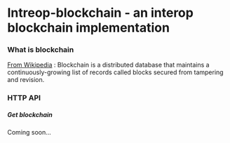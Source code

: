 # Intreop-blockchain - an interop blockchain implementation

### What is blockchain
[From Wikipedia](https://en.wikipedia.org/wiki/Blockchain_(database)) : Blockchain is a distributed database that maintains a continuously-growing list of records called blocks secured from tampering and revision.



### HTTP API
##### Get blockchain

Coming soon...
